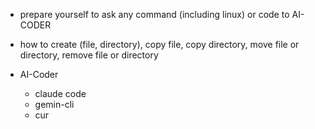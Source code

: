 - prepare yourself to ask any command (including linux) or code to AI-CODER
- how to create (file, directory), copy file, copy directory, move file or directory, remove file or directory

- AI-Coder
   - claude code
   - gemin-cli
   - cur  